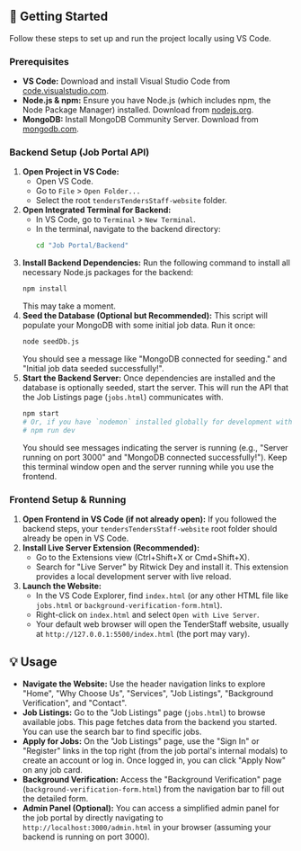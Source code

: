 
## 🚀 Getting Started

Follow these steps to set up and run the project locally using VS Code.

### Prerequisites

* **VS Code:** Download and install Visual Studio Code from [code.visualstudio.com](https://code.visualstudio.com/).
* **Node.js & npm:** Ensure you have Node.js (which includes npm, the Node Package Manager) installed. Download from [nodejs.org](https://nodejs.org/).
* **MongoDB:** Install MongoDB Community Server. Download from [mongodb.com](https://www.mongodb.com/try/download/community).

### Backend Setup (Job Portal API)

1.  **Open Project in VS Code:**
    * Open VS Code.
    * Go to `File` > `Open Folder...`
    * Select the root `tendersTendersStaff-website` folder.
2.  **Open Integrated Terminal for Backend:**
    * In VS Code, go to `Terminal` > `New Terminal`.
    * In the terminal, navigate to the backend directory:
        ```bash
        cd "Job Portal/Backend"
        ```
3.  **Install Backend Dependencies:**
    Run the following command to install all necessary Node.js packages for the backend:
    ```bash
    npm install
    ```
    This may take a moment.
4.  **Seed the Database (Optional but Recommended):**
    This script will populate your MongoDB with some initial job data. Run it once:
    ```bash
    node seedDb.js
    ```
    You should see a message like "MongoDB connected for seeding." and "Initial job data seeded successfully!".
5.  **Start the Backend Server:**
    Once dependencies are installed and the database is optionally seeded, start the server. This will run the API that the Job Listings page (`jobs.html`) communicates with.
    ```bash
    npm start
    # Or, if you have `nodemon` installed globally for development with auto-restarts on file changes:
    # npm run dev
    ```
    You should see messages indicating the server is running (e.g., "Server running on port 3000" and "MongoDB connected successfully!"). Keep this terminal window open and the server running while you use the frontend.

### Frontend Setup & Running

1.  **Open Frontend in VS Code (if not already open):**
    If you followed the backend steps, your `tendersTendersStaff-website` root folder should already be open in VS Code.
2.  **Install Live Server Extension (Recommended):**
    * Go to the Extensions view (Ctrl+Shift+X or Cmd+Shift+X).
    * Search for "Live Server" by Ritwick Dey and install it. This extension provides a local development server with live reload.
3.  **Launch the Website:**
    * In the VS Code Explorer, find `index.html` (or any other HTML file like `jobs.html` or `background-verification-form.html`).
    * Right-click on `index.html` and select `Open with Live Server`.
    * Your default web browser will open the TenderStaff website, usually at `http://127.0.0.1:5500/index.html` (the port may vary).

## 💡 Usage

* **Navigate the Website:** Use the header navigation links to explore "Home", "Why Choose Us", "Services", "Job Listings", "Background Verification", and "Contact".
* **Job Listings:** Go to the "Job Listings" page (`jobs.html`) to browse available jobs. This page fetches data from the backend you started. You can use the search bar to find specific jobs.
* **Apply for Jobs:** On the "Job Listings" page, use the "Sign In" or "Register" links in the top right (from the job portal's internal modals) to create an account or log in. Once logged in, you can click "Apply Now" on any job card.
* **Background Verification:** Access the "Background Verification" page (`background-verification-form.html`) from the navigation bar to fill out the detailed form.
* **Admin Panel (Optional):** You can access a simplified admin panel for the job portal by directly navigating to `http://localhost:3000/admin.html` in your browser (assuming your backend is running on port 3000).
